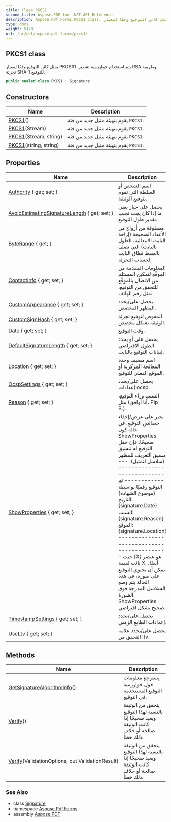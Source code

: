 ```yaml
---
title: Class PKCS1
second_title: Aspose.PDF for .NET API Reference
description: Aspose.Pdf.Forms.PKCS1 class. يمثل كائن التوقيع وفقًا لمعيار PKCS1. يتم استخدام خوارزمية تشفير RSA وطريقة تجزئة SHA1 للتوقيع
type: docs
weight: 5170
url: /ar/net/aspose.pdf.forms/pkcs1/
---
```

## PKCS1 class

يمثل كائن التوقيع وفقًا لمعيار PKCS#1. يتم استخدام خوارزمية تشفير RSA وطريقة تجزئة SHA-1 للتوقيع.

```csharp
public sealed class PKCS1 : Signature
```

## Constructors

| Name | Description |
| --- | --- |
| [PKCS1](pkcs1/#constructor)() | يقوم بتهيئة مثيل جديد من فئة `PKCS1`. |
| [PKCS1](pkcs1/#constructor_1)(Stream) | يقوم بتهيئة مثيل جديد من فئة `PKCS1`. |
| [PKCS1](pkcs1/#constructor_2)(Stream, string) | يقوم بتهيئة مثيل جديد من فئة `PKCS1`. |
| [PKCS1](pkcs1/#constructor_3)(string, string) | يقوم بتهيئة مثيل جديد من فئة `PKCS1`. |

## Properties

| Name | Description |
| --- | --- |
| [Authority](../../aspose.pdf.forms/signature/authority/) { get; set; } | اسم الشخص أو السلطة التي تقوم بتوقيع الوثيقة. |
| [AvoidEstimatingSignatureLength](../../aspose.pdf.forms/signature/avoidestimatingsignaturelength/) { get; set; } | يحصل على خيار يعني ما إذا كان يجب تجنب تقدير طول التوقيع. |
| [ByteRange](../../aspose.pdf.forms/signature/byterange/) { get; } | مصفوفة من أزواج من الأعداد الصحيحة (إزاحة البايت الابتدائية، الطول بالبايت) التي تصف بالضبط نطاق البايت لحساب التجزئة. |
| [ContactInfo](../../aspose.pdf.forms/signature/contactinfo/) { get; set; } | المعلومات المقدمة من الموقّع لتمكين المستلم من الاتصال بالموقّع للتحقق من التوقيع، مثل رقم الهاتف. |
| [CustomAppearance](../../aspose.pdf.forms/signature/customappearance/) { get; set; } | يحصل على/يحدد المظهر المخصص. |
| [CustomSignHash](../../aspose.pdf.forms/signature/customsignhash/) { get; set; } | المفوض لتوقيع تجزئة الوثيقة بشكل مخصص. |
| [Date](../../aspose.pdf.forms/signature/date/) { get; set; } | وقت التوقيع. |
| [DefaultSignatureLength](../../aspose.pdf.forms/signature/defaultsignaturelength/) { get; set; } | يحصل على أو يحدد الطول الافتراضي لبيانات التوقيع بالبايت. |
| [Location](../../aspose.pdf.forms/signature/location/) { get; set; } | اسم مضيف وحدة المعالجة المركزية أو الموقع الفعلي للتوقيع. |
| [OcspSettings](../../aspose.pdf.forms/signature/ocspsettings/) { get; set; } | يحصل على/يحدد إعدادات ocsp. |
| [Reason](../../aspose.pdf.forms/signature/reason/) { get; set; } | السبب وراء التوقيع، مثل (أنا أوافق، Pip B.). |
| [ShowProperties](../../aspose.pdf.forms/signature/showproperties/) { get; set; } | يجبر على عرض/إخفاء خصائص التوقيع. في حالة كون ShowProperties صحيحًا، فإن حقل التوقيع له تنسيق مسبق التعريف للمظهر (سلاسل لتمثيل): ------------------------------------------- تم التوقيع رقميًا بواسطة {موضوع الشهادة} التاريخ: {signature.Date} السبب: {signature.Reason} الموقع: {signature.Location} ------------------------------------------- حيث {X} هو عنصر نائب لقيمة X. أيضًا، يمكن أن يحتوي التوقيع على صورة، في هذه الحالة يتم وضع السلاسل المدرجة فوق الصورة. ShowProperties صحيح بشكل افتراضي. |
| [TimestampSettings](../../aspose.pdf.forms/signature/timestampsettings/) { get; set; } | يحصل على/يحدد إعدادات الطابع الزمني. |
| [UseLtv](../../aspose.pdf.forms/signature/useltv/) { get; set; } | يحصل على/يحدد علامة التحقق من ltv. |

## Methods

| Name | Description |
| --- | --- |
| [GetSignatureAlgorithmInfo](../../aspose.pdf.forms/signature/getsignaturealgorithminfo/)() | يسترجع معلومات حول خوارزمية التوقيع المستخدمة في التوقيع. |
| [Verify](../../aspose.pdf.forms/signature/verify/)() | يتحقق من الوثيقة بالنسبة لهذا التوقيع ويعيد صحيحًا إذا كانت الوثيقة صالحة أو خلاف ذلك خطأ. |
| [Verify](../../aspose.pdf.forms/signature/verify/)(ValidationOptions, out ValidationResult) | يتحقق من الوثيقة بالنسبة لهذا التوقيع ويعيد صحيحًا إذا كانت الوثيقة صالحة أو خلاف ذلك خطأ. |

### See Also

* class [Signature](../signature/)
* namespace [Aspose.Pdf.Forms](../../aspose.pdf.forms/)
* assembly [Aspose.PDF](../../)